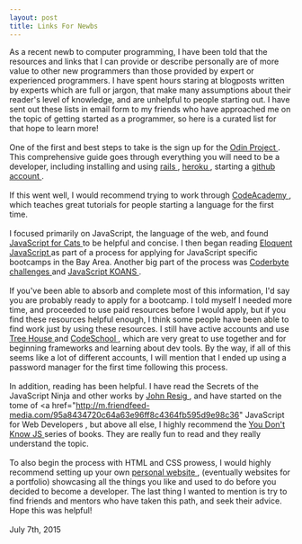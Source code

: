 ```yaml
---
layout: post
title: Links For Newbs
---
```


As a recent newb to computer programming, I have been told that the resources and links that I can provide or describe personally are of more value to other new programmers than those provided by expert or experienced programmers. I have spent hours staring at blogposts written by experts which are full or jargon, that make many assumptions about their reader's level of knowledge, and are unhelpful to people starting out. I have sent out these lists in email form to my friends who have approached me on the topic of getting started as a programmer, so here is a curated list for that hope to learn more!<br /> <br /> One of the first and best steps to take is the sign up for the <a href="http://www.theodinproject.com/"> Odin Project </a>. This comprehensive guide goes through everything you will need to be a developer, including installing and using <a href="http://rubyonrails.org/"> rails </a>, <a href="https://www.heroku.com/"> heroku </a>, starting a <a href="https://github.com/"> github account </a>. <br /> <br /> If this went well, I would recommend trying to work through <a href="http://www.codecademy.com/"> CodeAcademy </a>, which teaches great tutorials for people starting a language for the first time. <br /> <br /> I focused primarily on JavaScript, the language of the web, and found <a href="http://jsforcats.com/"> JavaScript for Cats </a> to be helpful and concise. I then began reading <a href="http://eloquentjavascript.net/"> Eloquent JavaScript </a> as part of a process for applying for JavaScript specific bootcamps in the Bay Area. Another big part of the process was <a href="http://coderbyte.com/"> Coderbyte challenges </a> and <a href="http://www.davidlaing.com/2010/07/19/learning-functional-javascript-through-koans/"> JavaScript KOANS </a>. <br /> <br /> If you've been able to absorb and complete most of this information, I'd say you are probably ready to apply for a bootcamp. I told myself I needed more time, and proceeded to use paid resources before I would apply, but if you find these resources helpful enough, I think some people have been able to find work just by using these resources. I still have active accounts and use <a href="https://teamtreehouse.com"> Tree House </a> and <a href="https://www.codeschool.com/"> CodeSchool </a>, which are very great to use together and for beginning frameworks and learning about dev tools. By the way, if all of this seems like a lot of different accounts, I will mention that I ended up using a password manager for the first time following this process. <br /> <br /> In addition, reading has been helpful. I have read the Secrets of the JavaScript Ninja and other works by <a href="http://ejohn.org/apps/learn/"> John Resig </a>, and have started on the tome of <a href="http://m.friendfeed-media.com/95a8434720c64a63e96ff8c4364fb595d9e98c36" JavaScript for Web Developers </a>, but above all else, I highly recommend the <a href="https://github.com/getify/You-Dont-Know-JS"> You Don't Know JS </a> series of books. They are really fun to read and they really understand the topic. <br /> <br/> To also begin the process with HTML and CSS prowess, I would highly recommend setting up your own <a href="http://chrissalam.com"> personal website </a>, (eventually websites for a portfolio) showcasing all the things you like and used to do before you decided to become a developer. The last thing I wanted to mention is try to find friends and mentors who have taken this path, and seek their advice. Hope this was helpful! 
<br /> <br /> July 7th, 2015